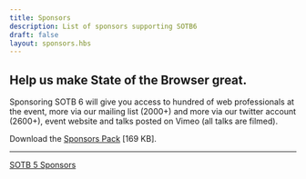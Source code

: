 ```yaml
---
title: Sponsors
description: List of sponsors supporting SOTB6
draft: false
layout: sponsors.hbs
---
```

## Help us make State of the Browser great.

Sponsoring SOTB 6 will give you access to hundred of web professionals at the event, more via our mailing list (2000+) and more via our twitter account (2600+), event website and talks posted on Vimeo (all talks are filmed).

Download the <a href="/assets/downloads/Sponsors-Pack-SOTB6.pdf">Sponsors Pack</a> [169 KB].

<hr>

<p class="text-center">
  <a href="http://sotb2015.wpengine.com/" class="secondary button">SOTB 5 Sponsors</a>
</p>
